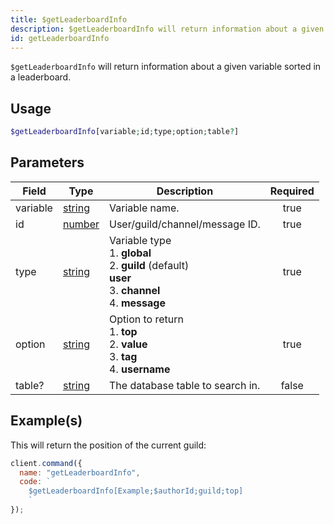 ```yaml
---
title: $getLeaderboardInfo
description: $getLeaderboardInfo will return information about a given variable sorted in a leaderboard.
id: getLeaderboardInfo
---
```


`$getLeaderboardInfo` will return information about a given variable sorted in a leaderboard.

## Usage

```php
$getLeaderboardInfo[variable;id;type;option;table?]
```

## Parameters

| Field    | Type                                                                                              | Description                                                                                                  | Required |
| -------- | ------------------------------------------------------------------------------------------------- | ------------------------------------------------------------------------------------------------------------ | :------: |
| variable | [string](https://developer.mozilla.org/en-US/docs/Web/JavaScript/Reference/Global_Objects/String) | Variable name.                                                                                               |   true   |
| id       | [number](https://developer.mozilla.org/en-US/docs/Web/JavaScript/Reference/Global_Objects/Number) | User/guild/channel/message ID.                                                                               |   true   |
| type     | [string](https://developer.mozilla.org/en-US/docs/Web/JavaScript/Reference/Global_Objects/String) | Variable type <br /> 1. **global** <br /> 2. **guild** (default) <br /> **user** <br /> 3. **channel** <br /> 4. **message** |   true   |
| option   | [string](https://developer.mozilla.org/en-US/docs/Web/JavaScript/Reference/Global_Objects/String) | Option to return <br /> 1. **top** <br /> 2. **value** <br /> 3. **tag** <br /> 4. **username**              |   true   |
| table?   | [string](https://developer.mozilla.org/en-US/docs/Web/JavaScript/Reference/Global_Objects/String) | The database table to search in.                                                                             |  false   |

## Example(s)

This will return the position of the current guild:

```javascript
client.command({
  name: "getLeaderboardInfo",
  code: `
    $getLeaderboardInfo[Example;$authorId;guild;top]
    `
});
```
